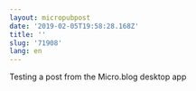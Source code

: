 ```yaml
---
layout: micropubpost
date: '2019-02-05T19:58:28.168Z'
title: ''
slug: '71908'
lang: en
---
```

Testing a post from the Micro.blog desktop app
